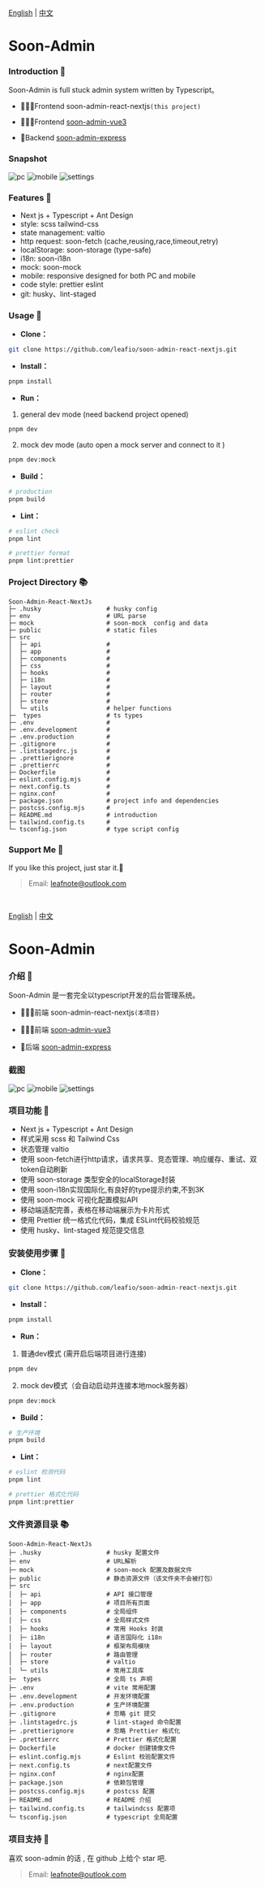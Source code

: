 [English](#soon-admin) | [中文](#soon-admin-1)

# Soon-Admin

### Introduction 📖

Soon-Admin is full stuck admin system written by Typescript。

- 🧑‍🤝‍🧑Frontend soon-admin-react-nextjs`(this project)`

- 🧑‍🤝‍🧑Frontend [soon-admin-vue3](https://github.com/leafio/soon-admin-vue3)

- 👭Backend [soon-admin-express](https://github.com/leafio/soon-admin-express)

### Snapshot

![pc](https://raw.githubusercontent.com/leafio/soon-admin-react-nextjs/main/public/pc-en.png)
![mobile](https://raw.githubusercontent.com/leafio/soon-admin-react-nextjs/main/public/mobile-en.png)
![settings](https://raw.githubusercontent.com/leafio/soon-admin-react-nextjs/main/public/settings-en.png)

### Features 🔨

- Next js + Typescript + Ant Design
- style: scss tailwind-css
- state management: valtio
- http request: soon-fetch (cache,reusing,race,timeout,retry)
- localStorage: soon-storage (type-safe)
- i18n: soon-i18n
- mock: soon-mock
- mobile: responsive designed for both PC and mobile
- code style: prettier eslint
- git: husky、lint-staged

### Usage 📔

- **Clone：**

```bash
git clone https://github.com/leafio/soon-admin-react-nextjs.git
```

- **Install：**

```bash
pnpm install
```

- **Run：**

1.  general dev mode (need backend project opened)

```bash
pnpm dev
```

2.  mock dev mode (auto open a mock server and connect to it )

```bash
pnpm dev:mock
```

- **Build：**

```bash
# production
pnpm build
```

- **Lint：**

```bash
# eslint check
pnpm lint

# prettier format
pnpm lint:prettier
```

### Project Directory 📚

```text
Soon-Admin-React-NextJs
├─ .husky                  # husky config
├─ env                     # URL parse
├─ mock                    # soon-mock  config and data
├─ public                  # static files
├─ src
│  ├─ api                  #
│  ├─ app                  #
│  ├─ components           #
│  ├─ css                  #
│  ├─ hooks                #
│  ├─ i18n                 #
│  ├─ layout               #
│  ├─ router               #
│  ├─ store                #
│  └─ utils                # helper functions
├─  types                  # ts types
├─ .env                    #
├─ .env.development        #
├─ .env.production         #
├─ .gitignore              #
├─ .lintstagedrc.js        #
├─ .prettierignore         #
├─ .prettierrc             #
├─ Dockerfile              #
├─ eslint.config.mjs       #
├─ next.config.ts          #
├─ nginx.conf              #
├─ package.json            # project info and dependencies
├─ postcss.config.mjs      #
├─ README.md               # introduction
├─ tailwind.config.ts      #
└─ tsconfig.json           # type script config

```

### Support Me 🍵

If you like this project, just star it.🚀

> Email: leafnote@outlook.com

<br />

[English](#soon-admin) | [中文](#soon-admin-1)

# Soon-Admin

### 介绍 📖

Soon-Admin 是一套完全以typescript开发的后台管理系统。

- 🧑‍🤝‍🧑前端 soon-admin-react-nextjs`(本项目)`

- 🧑‍🤝‍🧑前端 [soon-admin-vue3](https://github.com/leafio/soon-admin-vue3)

- 👭后端 [soon-admin-express](https://github.com/leafio/soon-admin-express)

### 截图

![pc](https://raw.githubusercontent.com/leafio/soon-admin-react-nextjs/main/public/pc-zh.png)
![mobile](https://raw.githubusercontent.com/leafio/soon-admin-react-nextjs/main/public/mobile-zh.png)
![settings](https://raw.githubusercontent.com/leafio/soon-admin-react-nextjs/main/public/settings-zh.png)

### 项目功能 🔨

- Next js + Typescript + Ant Design
- 样式采用 scss 和 Tailwind Css
- 状态管理 valtio
- 使用 soon-fetch进行http请求，请求共享、竞态管理、响应缓存、重试、双token自动刷新
- 使用 soon-storage 类型安全的localStorage封装
- 使用 soon-i18n实现国际化,有良好的type提示约束,不到3K
- 使用 soon-mock 可视化配置模拟API
- 移动端适配完善，表格在移动端展示为卡片形式
- 使用 Prettier 统一格式化代码，集成 ESLint代码校验规范
- 使用 husky、lint-staged 规范提交信息

### 安装使用步骤 📔

- **Clone：**

```bash
git clone https://github.com/leafio/soon-admin-react-nextjs.git
```

- **Install：**

```bash
pnpm install
```

- **Run：**

1.  普通dev模式 (需开启后端项目进行连接)

```bash
pnpm dev
```

2.  mock dev模式（会自动启动并连接本地mock服务器）

```bash
pnpm dev:mock
```

- **Build：**

```bash
# 生产环境
pnpm build
```

- **Lint：**

```bash
# eslint 检测代码
pnpm lint

# prettier 格式化代码
pnpm lint:prettier
```

### 文件资源目录 📚

```text
Soon-Admin-React-NextJs
├─ .husky                  # husky 配置文件
├─ env                     # URL解析
├─ mock                    # soon-mock 配置及数据文件
├─ public                  # 静态资源文件（该文件夹不会被打包）
├─ src
│  ├─ api                  # API 接口管理
│  ├─ app                  # 项目所有页面
│  ├─ components           # 全局组件
│  ├─ css                  # 全局样式文件
│  ├─ hooks                # 常用 Hooks 封装
│  ├─ i18n                 # 语言国际化 i18n
│  ├─ layout               # 框架布局模块
│  ├─ router               # 路由管理
│  ├─ store                # valtio
│  └─ utils                # 常用工具库
├─  types                  # 全局 ts 声明
├─ .env                    # vite 常用配置
├─ .env.development        # 开发环境配置
├─ .env.production         # 生产环境配置
├─ .gitignore              # 忽略 git 提交
├─ .lintstagedrc.js        # lint-staged 命令配置
├─ .prettierignore         # 忽略 Prettier 格式化
├─ .prettierrc             # Prettier 格式化配置
├─ Dockerfile              # docker 创建镜像文件
├─ eslint.config.mjs       # Eslint 校验配置文件
├─ next.config.ts          # next配置文件
├─ nginx.conf              # nginx配置
├─ package.json            # 依赖包管理
├─ postcss.config.mjs      # postcss 配置
├─ README.md               # README 介绍
├─ tailwind.config.ts      # tailwindcss 配置项
└─ tsconfig.json           # typescript 全局配置

```

### 项目支持 🍵

喜欢 soon-admin 的话 , 在 github 上给个 star 吧.

> Email: leafnote@outlook.com
